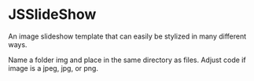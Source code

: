 # JSSlideShow
An image slideshow template that can easily be stylized in many different ways. 

Name a folder img and place in the same directory as files. Adjust code if image is a jpeg, jpg, or png. 
